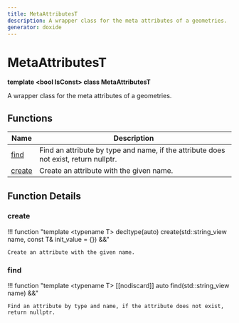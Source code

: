 ```yaml
---
title: MetaAttributesT
description: A wrapper class for the meta attributes of a geometries. 
generator: doxide
---
```



# MetaAttributesT

**template &lt;bool IsConst&gt; class MetaAttributesT**



A wrapper class for the meta attributes of a geometries.
     




## Functions

| Name | Description |
| ---- | ----------- |
| [find](#find) | Find an attribute by type and name, if the attribute does not exist, return nullptr.  |
| [create](#create) | Create an attribute with the given name.  |

## Function Details

### create<a name="create"></a>
!!! function "template &lt;typename T&gt; decltype(auto) create(std::string_view name, const T&amp; init_value = {}) &amp;&amp;"

    
    
    Create an attribute with the given name.
             
    
    
    

### find<a name="find"></a>
!!! function "template &lt;typename T&gt; [[nodiscard]] auto find(std::string_view name) &amp;&amp;"

    
    
    Find an attribute by type and name, if the attribute does not exist, return nullptr.
             
    
    
    

